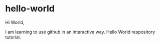 # hello-world

Hi World,

I am learning to use github in an interactive way.
Hello World respository tutorial.
